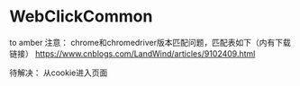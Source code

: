 # WebClickCommon
to amber
注意：
chrome和chromedriver版本匹配问题，匹配表如下（内有下载链接）
https://www.cnblogs.com/LandWind/articles/9102409.html

待解决：
从cookie进入页面
